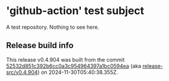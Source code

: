 # 'github-action' test subject

A test repository. Nothing to see here.


## Release build info

This release v0.4.904 was built from the commit [52532d851c392b6cc0a3c954964397a1bc0594ea](https://github.com/kattecon/gh-release-test-ga/tree/52532d851c392b6cc0a3c954964397a1bc0594ea) (aka [release-src/v0.4.904](https://github.com/kattecon/gh-release-test-ga/tree/release-src/v0.4.904)) on 2024-11-30T05:40:38.355Z.
        